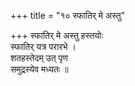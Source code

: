 +++
title = "१० स्फातिर् मे अस्तु"

+++
स्फातिर् मे अस्तु हस्तयोः  
स्फातिर् यत्र परारभे ।  
शतहस्तेदम् उत् पृण  
समुद्रस्येव मध्यतः ॥